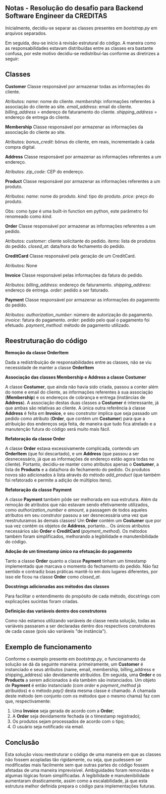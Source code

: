 ## Notas - Resolução do desafio para Backend Software Engineer da CREDITAS

Inicialmente, decidiu-se separar as classes presentes em _bootstrap.py_ em arquivos separados.

Em seguida, deu-se início à revisão estrutural do código. A maneira como as responsabilidades estavam distribuídas entre as classes era bastante confusa, por este motivo decidiu-se redistribuí-las conforme as diretrizes a seguir:

## Classes

__Customer__
Classe responsável por armazenar todas as informações do cliente.

Atributos:
    <i>name</i>: nome do cliente.
    <i>membership</i>: informações referentes à associação do cliente ao site.
    <i>email_address</i>: email do cliente.
    <i>billing_address</i> = endereço de faturamento do cliente.
    <i>shipping_address</i> = endereço de entrega do cliente.
    

__Membership__
Classe responsável por armazenar as informações da associação do cliente ao site.

Atributos:
    <i>bonus_credit</i>: bônus do cliente, em reais, incrementado à cada compra digital.

__Address__
Classe responsável por armazenar as informações referentes a um endereço.

Atributos:
    <i>zip_code</i>: CEP do endereço.

__Product__
Classe responsável por armazenar as informações referentes a um produto.

Atributos:
    <i>name</i>: nome do produto.
    <i>kind</i>: tipo do produto.
    <i>price</i>: preço do produto.

Obs: como _type_ é uma built-in function em python, este parâmetro foi renomeado como _kind_.

__Order__
Classe responsável por armazenar as informações referentes a um pedido.

Atributos:
    <i>customer</i>: cliente solicitante do pedido.
    <i>items</i>: lista de produtos do pedido.
    <i>closed_at</i>: data/hora do fechamento do pedido.

__CreditCard__
Classe responsável pela geração de um CreditCard.

Atributos:
    None

__Invoice__
Classe responsável pelas informações da fatura do pedido.

Atributos:
    <i>billing_address</i>: endereço de faturamento.
    <i>shipping_address</i>: endereço de entrega.
    <i>order</i>: pedido a ser faturado.

__Payment__
Classe responsável por armazenar as informações do pagamento do pedido.

Atributos:
    <i>authorization_number</i>: número de autorização do pagamento.
    <i>invoice</i>: fatura do pagamento.
    <i>order</i>: pedido pelo qual o pagamento foi efetuado.
    <i>payment_method</i>: método de pagamento utilizado.

## Reestruturação do código

__Remoção da classe OrderItem__

Dada a redistribuição de responsabilidades entre as classes, não se viu necessidade de manter a classe **OrderItem**

__Associação das classes Membership e Address a classe Costumer__

A classe **Costumer**, que ainda não havia sido criada, passou a conter além do nome e email do cliente, as informações referentes à sua associação (**Membership**) e os endereços de cobrança e entrega (instâncias de **Address**). A associação destas duas classes a **Costumer** é interessante, já que ambas são relativas ao cliente. A única outra referência à classe **Address** é feita em **Invoice**, e seu construtor implica que seja passado um pedido como atributo (**Order**, que contém um **Costumer**) para que a atribuição dos endereços seja feita, de maneira que tudo fica atrelado e a manutenção futura do código será muito mais fácil.

__Refatoração da classe Order__

A classe **Order** estava excessivamente complicada, contendo um **OrderItem** (que foi descartado), e um **Address** (que passou a ser desnecessário, já que as informações de endereço estão agora todas no cliente). Portanto, decidiu-se manter como atributos apenas o **Costumer**, a lista de **Products** e a data/hora do fechamento do pedido. Os produtos novos são adicionados à lista através do método <i>add_product</i> (que também foi refatorado e permite a adição de múltiplos itens).

__Refatoração da classe Payment__

A classe **Payment** também pôde ser melhorada em sua estrutura. Além da remoção de atributos que não estavam sendo efetivamente utilizados, como <i>authorization_number</i> e <i>amount</i>, a passagem de todos aqueles atributos em seu construtor passou a ser desnecessária uma vez que reestruturamos às demais classes! Um **Order** contém um **Costumer** que por sua vez contém os objetos de **Address**, portanto... Os únicos atributos necessários são **Order** e **CreditCard** (<i>payment_method</i>). Os métodos também foram simplificados, melhorando a legibilidade e manutenibilidade do código.

__Adoção de um timestamp único na efetuação do pagamento__

Tanto a classe **Order** quanto a classe **Payment** tinham um timestamp implementado que marcava o momento do fechamento do pedido. Não faz sentido e contradiz boas práticas mantê-lo em dois lugares diferentes, por isso ele ficou na classe **Order** como <i>closed_at</i>.

__Docstrings adicionadas aos métodos das classes__

Para facilitar o entendimento do propósito de cada método, docstrings com explicações sucintas foram criadas.

__Definição das variáveis dentro dos construtores__

Como não estamos utilizando variáveis de classe nesta solução, todas as variáveis passaram a ser declaradas dentro dos respectivos construtores de cada casse (pois são variáveis "de instância").

## Exemplo de funcionamento

Conforme o exemplo presente em _bootstrap.py_, o funcionamento da solução se dá da seguinte maneira: primeiramente, um **Customer** é instanciado e seus atributos (name, email, membership, billing_address e shipping_address) são devidamente atribuídos. Em seguida, uma **Order** e os **Products** a serem adicionados à ela também são instanciados. Um objeto de **Payment** é então instanciado (com <i>order</i> e <i>payment_method</i> já atribuídos) e o método _pay()_ desta mesma classe é chamado. A chamada deste método (em conjunto com os métodos que o mesmo chama) faz com que, respectivamente:

1. Uma **Invoice** seja gerada de acordo com a **Order**;
2. A **Order** seja devidamente fechada (e o timestamp registrado);
3. Os produtos sejam processados de acordo com o tipo;
4. O usuário seja notificado via email.

## Conclusão

Esta solução visou reestruturar o código de uma maneira em que as classes não fossem acopladas tão rigidamente, ou seja, que pudessem ser modificadas mais facilmente sem que outras partes do código fossem afetadas de uma maneira imprevisível. Ambiguidades foram removidas e algumas lógicas foram simplificadas. A legibilidade e manutenibilidade aumentaram drasticamente, assim como a escalabilidade, já que esta estrutura melhor definida prepara o código para implementações futuras.